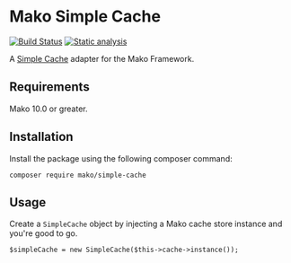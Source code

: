 # Mako Simple Cache

[![Build Status](https://github.com/mako-framework/simple-cache/workflows/Tests/badge.svg)](https://github.com/mako-framework/simple-cache/actions?query=workflow%3ATests)
[![Static analysis](https://github.com/mako-framework/simple-cache/actions/workflows/static-analysis.yml/badge.svg)](https://github.com/mako-framework/simple-cache/actions/workflows/static-analysis.yml)

A [Simple Cache](https://www.php-fig.org/psr/psr-16/) adapter for the Mako Framework.

## Requirements

Mako 10.0 or greater.

## Installation

Install the package using the following composer command:

```
composer require mako/simple-cache
```

## Usage

Create a `SimpleCache` object by injecting a Mako cache store instance and you're good to go.

```
$simpleCache = new SimpleCache($this->cache->instance());
```
